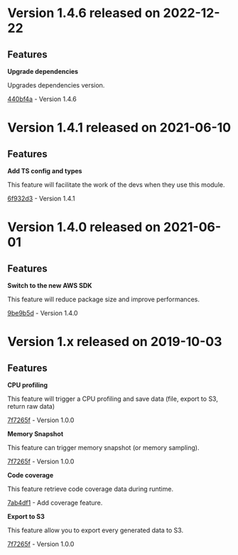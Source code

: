 # Version 1.4.6 released on 2022-12-22

## Features

**Upgrade dependencies**

Upgrades dependencies version.  

[440bf4a](https://github.com/wallet77/v8-inspector-api/releases/tag/1.4.6) - Version 1.4.6

# Version 1.4.1 released on 2021-06-10

## Features

**Add TS config and types**

This feature will facilitate the work of the devs when they use this module.  

[6f932d3](https://github.com/wallet77/v8-inspector-api/releases/tag/1.4.1) - Version 1.4.1

# Version 1.4.0 released on 2021-06-01

## Features

**Switch to the new AWS SDK**

This feature will reduce package size and improve performances.  

[9be9b5d](https://github.com/wallet77/v8-inspector-api/releases/tag/1.4.0) - Version 1.4.0

# Version 1.x released on 2019-10-03

## Features

**CPU profiling**

This feature will trigger a CPU profiling and save data (file, export to S3, return raw data)   

[7f7265f](https://github.com/wallet77/v8-inspector-api/commit/7f7265f50d31498ddf3a88534a3894ebfee0606f) - Version 1.0.0

**Memory Snapshot**

This feature can trigger memory snapshot (or memory sampling).

[7f7265f](https://github.com/wallet77/v8-inspector-api/commit/7f7265f50d31498ddf3a88534a3894ebfee0606f) - Version 1.0.0

**Code coverage**

This feature retrieve code coverage data during runtime.

[7ab4df1](https://github.com/wallet77/v8-inspector-api/commit/7ab4df1bb0094cdc8fcad6e7563612d6a87e1125) - Add coverage feature.

**Export to S3**

This feature allow you to export every generated data to S3.

[7f7265f](https://github.com/wallet77/v8-inspector-api/commit/7f7265f50d31498ddf3a88534a3894ebfee0606f) - Version 1.0.0
